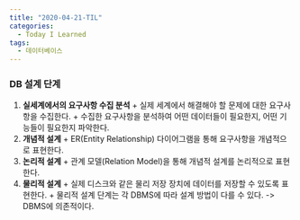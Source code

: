 ```yaml
---
title: "2020-04-21-TIL"
categories:
  - Today I Learned
tags:
  - 데이터베이스
---
```


### DB 설계 단계
  1. **실세계에서의 요구사항 수집 분석**
    + 실제 세계에서 해결해야 할 문제에 대한 요구사항을 수집한다.
    + 수집한 요구사항을 분석하여 어떤 데이터들이 필요한지, 어떤 기능들이 필요한지 파악한다.
  2. **개념적 설계**
    + ER(Entity Relationship) 다이어그램을 통해 요구사항을 개념적으로 표현한다.
  3. **논리적 설계**
    + 관계 모델(Relation Model)을 통해 개념적 설계를 논리적으로 표현한다.
  4. **물리적 설계**
    + 실제 디스크와 같은 물리 저장 장치에 데이터를 저장할 수 있도록 표현한다.
    + 물리적 설계 단계는 각 DBMS에 따라 설계 방법이 다를 수 있다. -> DBMS에 의존적이다.
  
